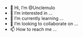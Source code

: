 - 👋 Hi, I’m @Unclemulo
- 👀 I’m interested in ...
- 🌱 I’m currently learning ...
- 💞️ I’m looking to collaborate on ...
- 📫 How to reach me ...

<!---
Unclemulo/Unclemulo is a ✨ special ✨ repository because its `README.md` (this file) appears on your GitHub profile.
You can click the Preview link to take a look at your changes.
--->
